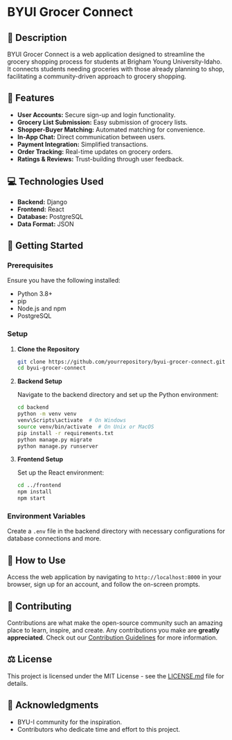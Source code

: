 # BYUI Grocer Connect

## 📖 Description

BYUI Grocer Connect is a web application designed to streamline the grocery shopping process for students at Brigham Young University-Idaho. It connects students needing groceries with those already planning to shop, facilitating a community-driven approach to grocery shopping.

## 🌟 Features

- **User Accounts:** Secure sign-up and login functionality.
- **Grocery List Submission:** Easy submission of grocery lists.
- **Shopper-Buyer Matching:** Automated matching for convenience.
- **In-App Chat:** Direct communication between users.
- **Payment Integration:** Simplified transactions.
- **Order Tracking:** Real-time updates on grocery orders.
- **Ratings & Reviews:** Trust-building through user feedback.

## 💻 Technologies Used

- **Backend:** Django
- **Frontend:** React
- **Database:** PostgreSQL
- **Data Format:** JSON

## 🚀 Getting Started

### Prerequisites

Ensure you have the following installed:
- Python 3.8+
- pip
- Node.js and npm
- PostgreSQL

### Setup

1. **Clone the Repository**

    ```bash
    git clone https://github.com/yourrepository/byui-grocer-connect.git
    cd byui-grocer-connect
    ```

2. **Backend Setup**

    Navigate to the backend directory and set up the Python environment:

    ```bash
    cd backend
    python -m venv venv
    venv\Scripts\activate  # On Windows
    source venv/bin/activate  # On Unix or MacOS
    pip install -r requirements.txt
    python manage.py migrate
    python manage.py runserver
    ```

3. **Frontend Setup**

    Set up the React environment:

    ```bash
    cd ../frontend
    npm install
    npm start
    ```

### Environment Variables

Create a `.env` file in the backend directory with necessary configurations for database connections and more.

## 📘 How to Use

Access the web application by navigating to `http://localhost:8000` in your browser, sign up for an account, and follow the on-screen prompts.

## 🤝 Contributing

Contributions are what make the open-source community such an amazing place to learn, inspire, and create. Any contributions you make are **greatly appreciated**. Check out our [Contribution Guidelines](CONTRIBUTING.md) for more information.

## ⚖️ License

This project is licensed under the MIT License - see the [LICENSE.md](LICENSE.md) file for details.

## 💖 Acknowledgments

- BYU-I community for the inspiration.
- Contributors who dedicate time and effort to this project.

